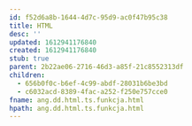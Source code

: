 ```yaml
---
id: f52d6a8b-1644-4d7c-95d9-ac0f47b95c38
title: HTML
desc: ''
updated: 1612941176840
created: 1612941176840
stub: true
parent: 2b22ae06-2716-46d3-a85f-21c8552313df
children:
  - 656b0f0c-b6ef-4c99-abdf-28031b6be3bd
  - c6032acd-8389-4fac-a252-f250e757cce0
fname: ang.dd.html.ts.funkcja.html
hpath: ang.dd.html.ts.funkcja.html
---
```



